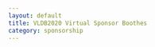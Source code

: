```yaml
---
layout: default
title: VLDB2020 Virtual Sponsor Boothes
category: sponsorship
---
```


<div class="VLDB2020Instructions" x-for="sponsorbooth"></div>
